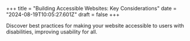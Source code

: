 +++
title = "Building Accessible Websites: Key Considerations"
date = "2024-08-19T10:05:27.601Z"
draft = false
+++

  Discover best practices for making your website accessible to users with disabilities, improving usability for all.
        